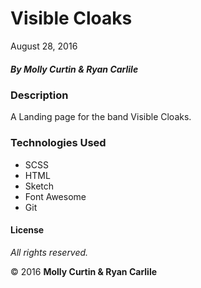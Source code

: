 # Visible Cloaks

August 28, 2016

##### By Molly Curtin &amp; Ryan Carlile

### Description

A Landing page for the band Visible Cloaks.

### Technologies Used

* SCSS
* HTML
* Sketch
* Font Awesome
* Git

#### License

*All rights reserved.*

&copy; 2016 **Molly Curtin &amp; Ryan Carlile**